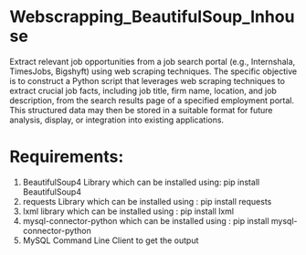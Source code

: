 # Webscrapping_BeautifulSoup_Inhouse
 Extract relevant job opportunities from a job search portal (e.g., Internshala, TimesJobs, Bigshyft) using web scraping techniques. The specific objective is to construct a Python script that leverages web scraping techniques to extract crucial job facts, including job title, firm name, location, and job description, from the search results page of a specified employment portal. This structured data may then be stored in a suitable format for future analysis, display, or integration into existing applications.

# Requirements:
1. BeautifulSoup4 Library which can be installed using: pip install BeautifulSoup4
2. requests Library which can be installed using : pip install requests
3. lxml library which can be installed using : pip install lxml
4. mysql-connector-python which can be installed using : pip install mysql-connector-python
5. MySQL Command Line Client to get the output
